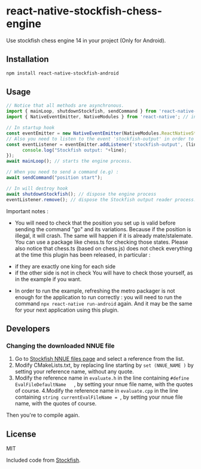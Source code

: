 # react-native-stockfish-chess-engine

Use stockfish chess engine 14 in your project (Only for Android).

## Installation

```sh
npm install react-native-stockfish-android
```

## Usage

```js
// Notice that all methods are asynchronous.
import { mainLoop, shutdownStockfish, sendCommand } from 'react-native-stockfish-android';
import { NativeEventEmitter, NativeModules } from 'react-native'; // in order to read Stockfish output.

// In startup hook
const eventEmitter = new NativeEventEmitter(NativeModules.ReactNativeStockfishChessEngine);
// Also you need to listen to the event 'stockfish-output' in order to get output lines from Stockfish.
const eventListener = eventEmitter.addListener('stockfish-output', (line) => {
      console.log("Stockfish output: "+line);
});
await mainLoop(); // starts the engine process.

// When you need to send a command (e.g) :
await sendCommand("position start");

// In will destroy hook
await shutdownStockfish(); // dispose the engine process
eventListener.remove(); // dispose the Stockfish output reader process.
```

Important notes :
* You will need to check that the position you set up is valid before sending the command "go" and its variations.
Because if the position is illegal, it will crash.
The same will happen if it is already mate/stalemate.
You can use a package like chess.ts for checking those states.
Please also notice that chess.ts (based on chess.js) does not check everything at the time this plugin has been released, in particular :
- if they are exactly one king for each side
- if the other side is not in check
You will have to check those yourself, as in the example if you want.

* In order to run the example, refreshing the metro packager is not enough for the application to run correctly : you will need to run the command `npx react-native run-android` again. And it may be the same for your next application using this plugin.


## Developers

### Changing the downloaded NNUE file

1. Go to [Stockfish NNUE files page](https://tests.stockfishchess.org/nns) and select a reference from the list.
2. Modify CMakeLists.txt, by replacing line starting by `set (NNUE_NAME )` by setting your reference name, without any quote.
3. Modify the reference name in `evaluate.h` in the line containing `#define EvalFileDefaultName   `, by setting your nnue file name, with the quotes of course.
4.Modify the reference name in `evaluate.cpp` in the line containing `string currentEvalFileName = `, by setting your nnue file name, with the quotes of course.

Then you're to compile again.

## License

MIT

Included code from [Stockfish](https://stockfishchess.org/).
